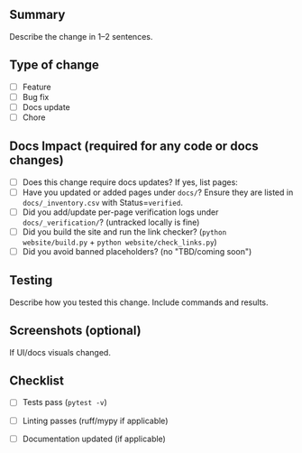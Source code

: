 ## Summary

Describe the change in 1–2 sentences.

## Type of change

- [ ] Feature
- [ ] Bug fix
- [ ] Docs update
- [ ] Chore

## Docs Impact (required for any code or docs changes)

- [ ] Does this change require docs updates? If yes, list pages:
- [ ] Have you updated or added pages under `docs/`? Ensure they are listed in `docs/_inventory.csv` with Status=`verified`.
- [ ] Did you add/update per-page verification logs under `docs/_verification/`? (untracked locally is fine)
- [ ] Did you build the site and run the link checker? (`python website/build.py` + `python website/check_links.py`)
- [ ] Did you avoid banned placeholders? (no "TBD/coming soon")

## Testing

Describe how you tested this change. Include commands and results.

## Screenshots (optional)

If UI/docs visuals changed.

## Checklist

- [ ] Tests pass (`pytest -v`)
- [ ] Linting passes (ruff/mypy if applicable)
- [ ] Documentation updated (if applicable)

